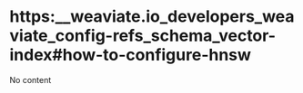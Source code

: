 # https:__weaviate.io_developers_weaviate_config-refs_schema_vector-index#how-to-configure-hnsw
No content